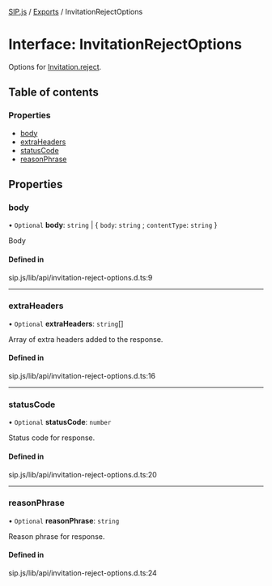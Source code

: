 [SIP.js](../README.md) / [Exports](../modules.md) / InvitationRejectOptions

# Interface: InvitationRejectOptions

Options for [Invitation.reject](../classes/Invitation.md#reject).

## Table of contents

### Properties

- [body](InvitationRejectOptions.md#body)
- [extraHeaders](InvitationRejectOptions.md#extraheaders)
- [statusCode](InvitationRejectOptions.md#statuscode)
- [reasonPhrase](InvitationRejectOptions.md#reasonphrase)

## Properties

### body

• `Optional` **body**: `string` \| { `body`: `string` ; `contentType`: `string`  }

Body

#### Defined in

sip.js/lib/api/invitation-reject-options.d.ts:9

___

### extraHeaders

• `Optional` **extraHeaders**: `string`[]

Array of extra headers added to the response.

#### Defined in

sip.js/lib/api/invitation-reject-options.d.ts:16

___

### statusCode

• `Optional` **statusCode**: `number`

Status code for response.

#### Defined in

sip.js/lib/api/invitation-reject-options.d.ts:20

___

### reasonPhrase

• `Optional` **reasonPhrase**: `string`

Reason phrase for response.

#### Defined in

sip.js/lib/api/invitation-reject-options.d.ts:24
